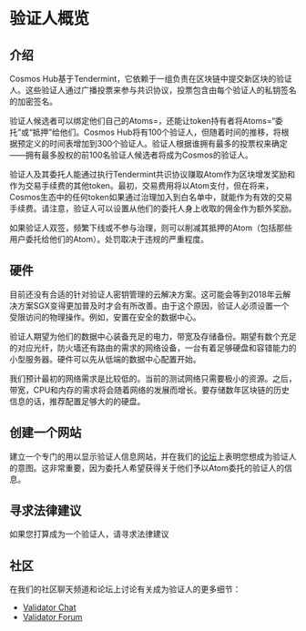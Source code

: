 <!-- markdown-link-check-disable -->
# 验证人概览

## 介绍

Cosmos Hub基于Tendermint，它依赖于一组负责在区块链中提交新区块的验证人。这些验证人通过广播投票来参与共识协议，投票包含由每个验证人的私钥签名的加密签名。

验证人候选者可以绑定他们自己的Atoms=，还能让token持有者将Atoms=“委托”或“抵押”给他们。Cosmos Hub将有100个验证人，但随着时间的推移，将根据预定义的时间表增加到300个验证人。验证人根据谁拥有最多的投票权来确定——拥有最多股权的前100名验证人候选者将成为Cosmos的验证人。

验证人及其委托人能通过执行Tendermint共识协议赚取Atom作为区块增发奖励和作为交易手续费的其他token。最初，交易费用将以Atom支付，但在将来，Cosmos生态中的任何token如果通过治理加入到白名单中，就能作为有效的交易手续费。请注意，验证人可以设置从他们的委托人身上收取的佣金作为额外奖励。

如果验证人双签，频繁下线或不参与治理，则可以削减其抵押的Atom（包括那些用户委托给他们的Atom）。处罚取决于违规的严重程度。

## 硬件

目前还没有合适的针对验证人密钥管理的云解决方案。这可能会等到2018年云解决方案SGX变得更加普及时才会有所改善。由于这个原因，验证人必须设置一个受限访问的物理操作。例如，安置在安全的数据中心。

验证人期望为他们的数据中心装备充足的电力，带宽及存储备份。期望有数个充足的对应光纤，防火墙还有路由的需求的网络设备，一台有着足够硬盘和容错能力的小型服务器。硬件可以先从低端的数据中心配置开始。

我们预计最初的网络需求是比较低的。当前的测试网络只需要极小的资源。之后，带宽，CPU和内存的需求将会随着网络的发展而增长。要存储数年区块链的历史信息的话，推荐配置足够大的的硬盘。

## 创建一个网站

建立一个专门的用以显示验证人信息网站，并在我们的[论坛](https://forum.cosmos.network/t/validator-candidates/127/3)上表明您想成为验证人的意图。这非常重要，因为委托人希望获得关于他们予以Atom委托的验证人的信息。

## 寻求法律建议

如果您打算成为一个验证人，请寻求法律建议

## 社区

在我们的社区聊天频道和论坛上讨论有关成为验证人的更多细节：

+ [Validator Chat](https://riot.im/app/#/room/#cosmos_validators:matrix.org)
+ [Validator Forum](https://forum.cosmos.network/c/validating)
<!-- markdown-link-check-enable -->